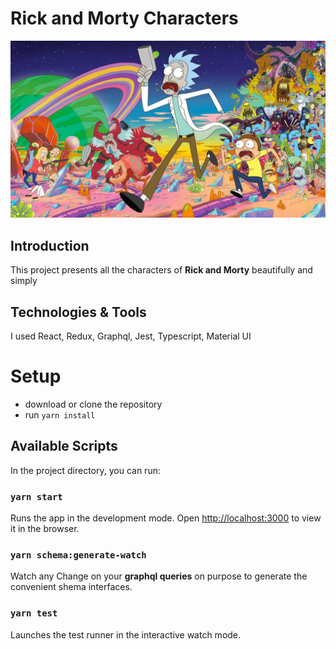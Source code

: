 # Rick and Morty Characters
<img src="https://github.com/montserZalloum/rick-and-morty/blob/master/public/assets/images/git-img-2.jpeg" />

## Introduction
This project presents all the characters of **Rick and Morty** beautifully and simply
## Technologies & Tools
I used React, Redux, Graphql, Jest, Typescript, Material UI

# Setup
 -  download or clone the repository
 - run `yarn install`

## Available Scripts
In the project directory, you can run:
### `yarn start`
Runs the app in the development mode.
Open [http://localhost:3000](http://localhost:3000) to view it in the browser.
### `yarn schema:generate-watch`
Watch any Change on your **graphql queries** on purpose  to generate the convenient shema interfaces.
### `yarn test`
Launches the test runner in the interactive watch mode.
